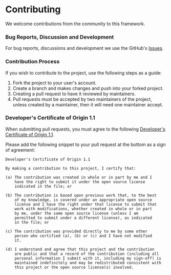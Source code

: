 # Contributing

We welcome contributions from the community to this framework. 

### Bug Reports, Discussion and Development

For bug reports, discussions and development we use the GitHub's [Issues](https://github.com/IBM/MLApp/issues).

### Contribution Process

If you wish to contribute to the project, use the following steps as a guide:

1. Fork the project to your user's account. 
2. Create a branch and makes changes and push into your forked project. 
3. Creating a pull request to have it reviewed by maintainers.
4. Pull requests must be accepted by two maintainers of the project, unless created by a maintainer, then it will need one maintainer accept.

### Developer's Certificate of Origin 1.1

When submitting pull requests, you must agree to the following [Developer's Certificate of Origin 1.1](https://elinux.org/Developer_Certificate_Of_Origin). 

Please add the following snippet to your pull request at the bottom as a sign of agreement:

```
Developer's Certificate of Origin 1.1

By making a contribution to this project, I certify that:

(a) The contribution was created in whole or in part by me and I
    have the right to submit it under the open source license
    indicated in the file; or

(b) The contribution is based upon previous work that, to the best
    of my knowledge, is covered under an appropriate open source
    license and I have the right under that license to submit that
    work with modifications, whether created in whole or in part
    by me, under the same open source license (unless I am
    permitted to submit under a different license), as indicated
    in the file; or

(c) The contribution was provided directly to me by some other
    person who certified (a), (b) or (c) and I have not modified
    it.

(d) I understand and agree that this project and the contribution
    are public and that a record of the contribution (including all
    personal information I submit with it, including my sign-off) is
    maintained indefinitely and may be redistributed consistent with
    this project or the open source license(s) involved.
```
